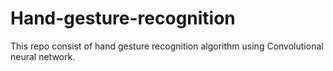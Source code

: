 # Hand-gesture-recognition
This repo consist of hand gesture recognition algorithm using Convolutional neural network.
